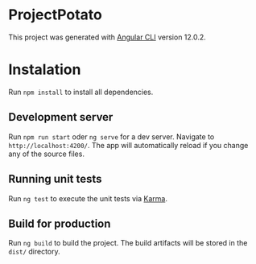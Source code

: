 # ProjectPotato

This project was generated with [Angular CLI](https://github.com/angular/angular-cli) version 12.0.2.

# Instalation

Run `npm install` to install all dependencies.


## Development server

Run `npm run start` oder `ng serve` for a dev server. Navigate to `http://localhost:4200/`. The app will automatically reload if you change any of the source files.

## Running unit tests

Run `ng test` to execute the unit tests via [Karma](https://karma-runner.github.io).


## Build for production

Run `ng build` to build the project. The build artifacts will be stored in the `dist/` directory.
